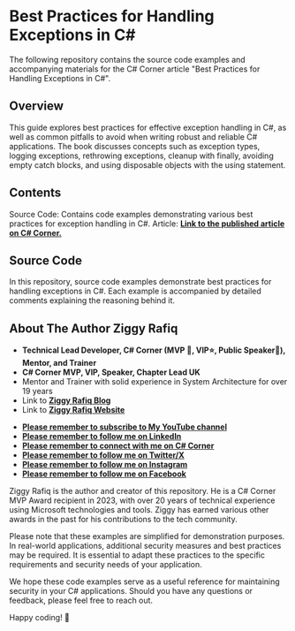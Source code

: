 # Best Practices for Handling Exceptions in C#
The following repository contains the source code examples and accompanying materials for the C# Corner article "Best Practices for Handling Exceptions in C#".

## Overview
This guide explores best practices for effective exception handling in C#, as well as common pitfalls to avoid when writing robust and reliable C# applications. The book discusses concepts such as exception types, logging exceptions, rethrowing exceptions, cleanup with finally, avoiding empty catch blocks, and using disposable objects with the using statement.

## Contents
Source Code: Contains code examples demonstrating various best practices for exception handling in C#.
Article: [**Link to the published article on C# Corner.**](https://www.c-sharpcorner.com/article/best-practices-for-handling-exceptions-in-c-sharp/)

## Source Code
In this repository, source code examples demonstrate best practices for handling exceptions in C#. Each example is accompanied by detailed comments explaining the reasoning behind it.

## About The Author Ziggy Rafiq 
- **Technical Lead Developer, C# Corner (MVP 🏅, VIP⭐️, Public Speaker🎤), Mentor, and Trainer**
- **C# Corner MVP, VIP, Speaker, Chapter Lead UK**
- Mentor and Trainer with solid experience in System Architecture for over 19 years
- Link to [**Ziggy Rafiq Blog**](https://blog.ziggyrafiq.com)
- Link to [**Ziggy Rafiq Website**](https://ziggyrafiq.com)
* [**Please remember to subscribe to My YouTube channel**](https://www.youtube.com/)
* [**Please remember to follow me on LinkedIn**](https://www.linkedin.com/in/ziggyrafiq/)
* [**Please remember to connect with me on C# Corner**](https://www.c-sharpcorner.com/members/ziggy-rafiq)
* [**Please remember to follow  me on Twitter/X**](https://twitter.com/ziggyrafiq)
* [**Please remember to follow  me on Instagram**](https://www.instagram.com/ziggyrafiq/)
* [**Please remember to follow  me on Facebook**](https://www.facebook.com/ziggyrafiq)

Ziggy Rafiq is the author and creator of this repository. He is a C# Corner MVP Award recipient in 2023, with over 20 years of technical experience using Microsoft technologies and tools. Ziggy has earned various other awards in the past for his contributions to the tech community.

Please note that these examples are simplified for demonstration purposes. In real-world applications, additional security measures and best practices may be required. It is essential to adapt these practices to the specific requirements and security needs of your application.

We hope these code examples serve as a useful reference for maintaining security in your C# applications. Should you have any questions or feedback, please feel free to reach out.


Happy coding! 🚀